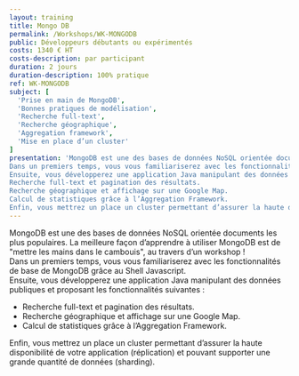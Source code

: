 ```yaml
---
layout: training
title: Mongo DB
permalink: /Workshops/WK-MONGODB
public: Développeurs débutants ou expérimentés
costs: 1340 € HT
costs-description: par participant
duration: 2 jours
duration-description: 100% pratique
ref: WK-MONGODB
subject: [
  'Prise en main de MongoDB',
  'Bonnes pratiques de modélisation',
  'Recherche full-text',
  'Recherche géographique',
  'Aggregation framework',
  'Mise en place d’un cluster'
]
presentation: 'MongoDB est une des bases de données NoSQL orientée documents les plus populaires. La meilleure façon d’apprendre à utiliser MongoDB est de \"mettre les mains dans le cambouis\", au travers d’un workshop !
Dans un premiers temps, vous vous familiariserez avec les fonctionnalités de base de MongoDB grâce au Shell Javascript.
Ensuite, vous développerez une application Java manipulant des données publiques et proposant les fonctionnalités suivantes :
Recherche full-text et pagination des résultats.
Recherche géographique et affichage sur une Google Map.
Calcul de statistiques grâce à l’Aggregation Framework.
Enfin, vous mettrez un place un cluster permettant d’assurer la haute disponibilité de votre application (réplication) et pouvant supporter une grande quantité de données (sharding).'
---
```


MongoDB est une des bases de données NoSQL orientée documents les plus populaires. La meilleure façon d’apprendre à utiliser MongoDB est de \"mettre les mains dans le cambouis\", au travers d’un workshop !  
Dans un premiers temps, vous vous familiariserez avec les fonctionnalités de base de MongoDB grâce au Shell Javascript.  
Ensuite, vous développerez une application Java manipulant des données publiques et proposant les fonctionnalités suivantes :  

* Recherche full-text et pagination des résultats.  
* Recherche géographique et affichage sur une Google Map.  
* Calcul de statistiques grâce à l’Aggregation Framework.  

Enfin, vous mettrez un place un cluster permettant d’assurer la haute disponibilité de votre application (réplication) et pouvant supporter une grande quantité de données (sharding).  
